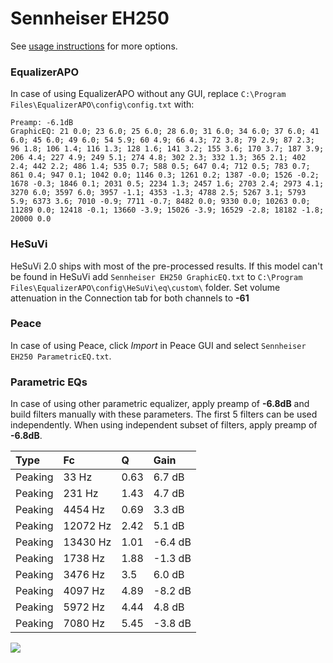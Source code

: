 # Sennheiser EH250
See [usage instructions](https://github.com/jaakkopasanen/AutoEq#usage) for more options.

### EqualizerAPO
In case of using EqualizerAPO without any GUI, replace `C:\Program Files\EqualizerAPO\config\config.txt`
with:
```
Preamp: -6.1dB
GraphicEQ: 21 0.0; 23 6.0; 25 6.0; 28 6.0; 31 6.0; 34 6.0; 37 6.0; 41 6.0; 45 6.0; 49 6.0; 54 5.9; 60 4.9; 66 4.3; 72 3.8; 79 2.9; 87 2.3; 96 1.8; 106 1.4; 116 1.3; 128 1.6; 141 3.2; 155 3.6; 170 3.7; 187 3.9; 206 4.4; 227 4.9; 249 5.1; 274 4.8; 302 2.3; 332 1.3; 365 2.1; 402 2.4; 442 2.2; 486 1.4; 535 0.7; 588 0.5; 647 0.4; 712 0.5; 783 0.7; 861 0.4; 947 0.1; 1042 0.0; 1146 0.3; 1261 0.2; 1387 -0.0; 1526 -0.2; 1678 -0.3; 1846 0.1; 2031 0.5; 2234 1.3; 2457 1.6; 2703 2.4; 2973 4.1; 3270 6.0; 3597 6.0; 3957 -1.1; 4353 -1.3; 4788 2.5; 5267 3.1; 5793 5.9; 6373 3.6; 7010 -0.9; 7711 -0.7; 8482 0.0; 9330 0.0; 10263 0.0; 11289 0.0; 12418 -0.1; 13660 -3.9; 15026 -3.9; 16529 -2.8; 18182 -1.8; 20000 0.0
```

### HeSuVi
HeSuVi 2.0 ships with most of the pre-processed results. If this model can't be found in HeSuVi add
`Sennheiser EH250 GraphicEQ.txt` to `C:\Program Files\EqualizerAPO\config\HeSuVi\eq\custom\` folder.
Set volume attenuation in the Connection tab for both channels to **-61**

### Peace
In case of using Peace, click *Import* in Peace GUI and select `Sennheiser EH250 ParametricEQ.txt`.

### Parametric EQs
In case of using other parametric equalizer, apply preamp of **-6.8dB** and build filters manually
with these parameters. The first 5 filters can be used independently.
When using independent subset of filters, apply preamp of **-6.8dB**.

| Type    | Fc       |    Q | Gain    |
|:--------|:---------|:-----|:--------|
| Peaking | 33 Hz    | 0.63 | 6.7 dB  |
| Peaking | 231 Hz   | 1.43 | 4.7 dB  |
| Peaking | 4454 Hz  | 0.69 | 3.3 dB  |
| Peaking | 12072 Hz | 2.42 | 5.1 dB  |
| Peaking | 13430 Hz | 1.01 | -6.4 dB |
| Peaking | 1738 Hz  | 1.88 | -1.3 dB |
| Peaking | 3476 Hz  | 3.5  | 6.0 dB  |
| Peaking | 4097 Hz  | 4.89 | -8.2 dB |
| Peaking | 5972 Hz  | 4.44 | 4.8 dB  |
| Peaking | 7080 Hz  | 5.45 | -3.8 dB |

![](https://raw.githubusercontent.com/jaakkopasanen/AutoEq/master/results/headphonecom/sbaf-serious/Sennheiser%20EH250/Sennheiser%20EH250.png)